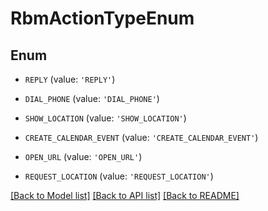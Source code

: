 # RbmActionTypeEnum


## Enum

* `REPLY` (value: `'REPLY'`)

* `DIAL_PHONE` (value: `'DIAL_PHONE'`)

* `SHOW_LOCATION` (value: `'SHOW_LOCATION'`)

* `CREATE_CALENDAR_EVENT` (value: `'CREATE_CALENDAR_EVENT'`)

* `OPEN_URL` (value: `'OPEN_URL'`)

* `REQUEST_LOCATION` (value: `'REQUEST_LOCATION'`)

[[Back to Model list]](../README.md#documentation-for-models) [[Back to API list]](../README.md#documentation-for-api-endpoints) [[Back to README]](../README.md)


